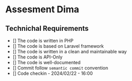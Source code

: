 # Assesment Dima

## Technichal Requirements

- [] The code is written in PHP
- [] The code is based on Laravel framework
- [] The code is written in a clean and maintainable way
- [] The code is API-Only
- [] The code is well-documented
- [] Commit follow `semantic commit` convention
- [] Code checkin - 2024/02/22 - 16:00
